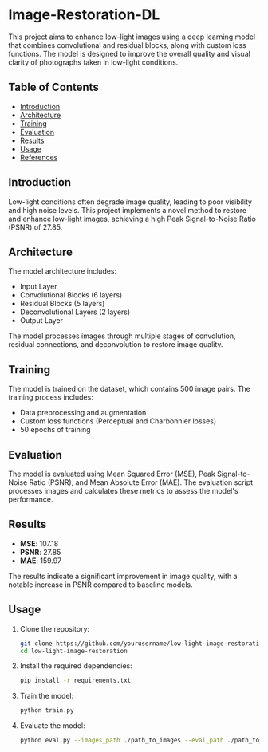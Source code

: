 # Image-Restoration-DL

This project aims to enhance low-light images using a deep learning model that combines convolutional and residual blocks, along with custom loss functions. The model is designed to improve the overall quality and visual clarity of photographs taken in low-light conditions.

## Table of Contents
- [Introduction](#introduction)
- [Architecture](#architecture)
- [Training](#training)
- [Evaluation](#evaluation)
- [Results](#results)
- [Usage](#usage)
- [References](#references)

## Introduction
Low-light conditions often degrade image quality, leading to poor visibility and high noise levels. This project implements a novel method to restore and enhance low-light images, achieving a high Peak Signal-to-Noise Ratio (PSNR) of 27.85.

## Architecture
The model architecture includes:
- Input Layer
- Convolutional Blocks (6 layers)
- Residual Blocks (5 layers)
- Deconvolutional Layers (2 layers)
- Output Layer

The model processes images through multiple stages of convolution, residual connections, and deconvolution to restore image quality.

## Training
The model is trained on the dataset, which contains 500 image pairs. The training process includes:
- Data preprocessing and augmentation
- Custom loss functions (Perceptual and Charbonnier losses)
- 50 epochs of training

## Evaluation
The model is evaluated using Mean Squared Error (MSE), Peak Signal-to-Noise Ratio (PSNR), and Mean Absolute Error (MAE). The evaluation script processes images and calculates these metrics to assess the model's performance.

## Results
- **MSE**: 107.18
- **PSNR**: 27.85
- **MAE**: 159.97

The results indicate a significant improvement in image quality, with a notable increase in PSNR compared to baseline models.

## Usage
1. Clone the repository:
    ```sh
    git clone https://github.com/yourusername/low-light-image-restoration.git
    cd low-light-image-restoration
    ```

2. Install the required dependencies:
    ```sh
    pip install -r requirements.txt
    ```

3. Train the model:
    ```sh
    python train.py
    ```

4. Evaluate the model:
    ```sh
    python eval.py --images_path ./path_to_images --eval_path ./path_to_evaluation
    ```
